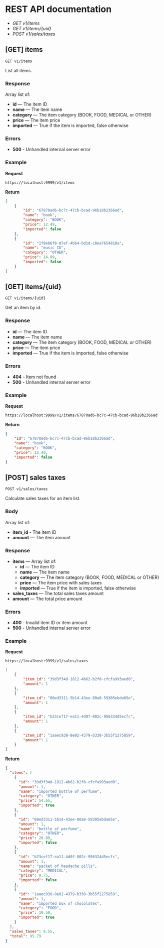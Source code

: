 # REST API documentation

* _GET v1/items_
* _GET v1/items/{uid}_
* _POST v1/sales/taxes_


## [GET] items

    GET v1/items

List all items.

### Response
Array list of:

- **id** — The item ID
- **name** — The item name
- **category** — The item category (BOOK, FOOD, MEDICAL or OTHER)
- **price** — The item price
- **imported** — True if the item is imported, false otherwise

### Errors
- **500** - Unhandled internal server error

### Example
**Request**

    https://localhost:9999/v1/items

**Return** 
``` json
[
    {
        "id": "67870ad6-bc7c-47cb-bcad-96b18b2366ad",
        "name": "book",
        "category": "BOOK",
        "price": 12.49,
        "imported": false
    },
    {
        "id": "1f8e66f8-07ef-4bb4-bd1d-c8ea7654818a",
        "name": "music CD",
        "category": "OTHER",
        "price": 14.99,
        "imported": false
    }
]
```

## [GET] items/{uid}

    GET v1/items/{uid}

Get an item by id.

### Response
- **id** — The item ID
- **name** — The item name
- **category** — The item category (BOOK, FOOD, MEDICAL or OTHER)
- **price** — The item price
- **imported** — True if the item is imported, false otherwise

### Errors
- **404** - Item not found
- **500** - Unhandled internal server error

### Example
**Request**

    https://localhost:9999/v1/items/67870ad6-bc7c-47cb-bcad-96b18b2366ad

**Return** 
``` json
{
    "id": "67870ad6-bc7c-47cb-bcad-96b18b2366ad",
    "name": "book",
    "category": "BOOK",
    "price": 12.49,
    "imported": false
}
```

## [POST] sales taxes

    POST v1/sales/taxes

Calculate sales taxes for an item list.

### Body
Array list of:

- **item_id** - The item ID
- **amount** — The item amount

### Response
- **items** — Array list of:
    - **id** — The item ID
    - **name** — The item name
    - **category** — The item category (BOOK, FOOD, MEDICAL or OTHER)
    - **price** — The item price with sales taxes
    - **imported** — True if the item is imported, false otherwise
- **sales_taxes** — The total sales taxes amount
- **amount** — The total price amount

### Errors
- **400** - Invalid item ID or item amount
- **500** - Unhandled internal server error

### Example
**Request**

    https://localhost:9999/v1/sales/taxes

``` json
[
	{
		"item_id": "39d3f34d-1812-4b62-b2f0-cfcfa993aed0",
		"amount": 1
	},
	{
		"item_id": "80ed3311-5b14-43ee-80a0-59305ebda65e",
		"amount": 1
	},
	{
		"item_id": "b23cef17-ea11-4d0f-802c-956324d5ecfc",
		"amount": 1
	},
	{
		"item_id": "1aaec938-8e02-4379-b338-3b55f1275859",
		"amount": 1
	}
]
```

**Return** 
``` json
{
  "items": [
    {
      "id": "39d3f34d-1812-4b62-b2f0-cfcfa993aed0",
      "amount": 1,
      "name": "imported bottle of perfume",
      "category": "OTHER",
      "price": 54.65,
      "imported": true
    },
    {
      "id": "80ed3311-5b14-43ee-80a0-59305ebda65e",
      "amount": 1,
      "name": "bottle of perfume",
      "category": "OTHER",
      "price": 20.89,
      "imported": false
    },
    {
      "id": "b23cef17-ea11-4d0f-802c-956324d5ecfc",
      "amount": 1,
      "name": "packet of headache pills",
      "category": "MEDICAL",
      "price": 9.75,
      "imported": false
    },
    {
      "id": "1aaec938-8e02-4379-b338-3b55f1275859",
      "amount": 1,
      "name": "imported box of chocolates",
      "category": "FOOD",
      "price": 10.50,
      "imported": true
    }
  ],
  "sales_taxes": 9.55,
  "total": 95.79
}
```